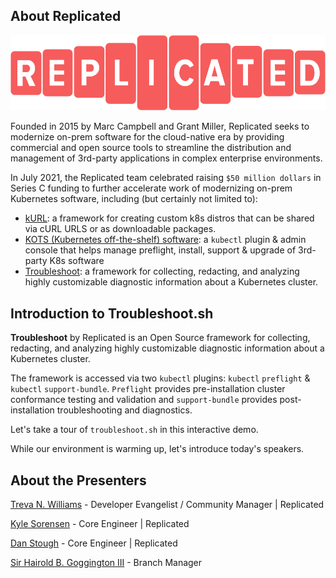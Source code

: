 ## About Replicated
![replicated logo](../../assets/replicated-logo-red.png)

Founded in 2015 by Marc Campbell and Grant Miller, Replicated seeks to modernize on-prem software for the cloud-native era by providing commercial and open source tools to streamline the distribution and management of 3rd-party applications in complex enterprise environments.

In July 2021, the Replicated team celebrated raising `$50 million dollars` in Series C funding to further accelerate work of modernizing on-prem Kubernetes software, including (but certainly not limited to):

- [kURL](http://kurl.sh/): a framework for creating custom k8s distros that can be shared via cURL URLS or as downloadable packages. 
- [KOTS (Kubernetes off-the-shelf) software](https://kots.io/): a `kubectl` plugin & admin console that helps manage preflight, install, support & upgrade of 3rd-party K8s software
- [Troubleshoot](http://troubleshoot.sh/): a framework for collecting, redacting, and analyzing highly customizable diagnostic information about a Kubernetes cluster.

## Introduction to Troubleshoot.sh

**Troubleshoot** by Replicated is an Open Source framework for collecting, redacting, and analyzing highly customizable diagnostic information about a Kubernetes cluster. 

The framework is accessed via two `kubectl` plugins: `kubectl` `preflight` & `kubectl` `support-bundle`. `Preflight` provides pre-installation cluster conformance testing and validation and `support-bundle` provides post-installation troubleshooting and diagnostics.

Let's take a tour of `troubleshoot.sh` in this interactive demo. 

While our environment is warming up, let's introduce today's speakers.

## About the Presenters

[Treva N. Williams](https://github/OGtrilliams) - Developer Evangelist / Community Manager | Replicated

[Kyle Sorensen](https://github.com/kylesorensen) - Core Engineer | Replicated

[Dan Stough](https://github.com/danstough) - Core Engineer | Replicated

[Sir Hairold B. Goggington III](https://twitter.com/sirhairold) - Branch Manager 
